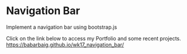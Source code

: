 # Navigation Bar

Implement a navigation bar using bootstrap.js

Click on the link below to access my Portfolio and some recent projects.  
<https://babarbaig.github.io/wk17_navigation_bar/>
